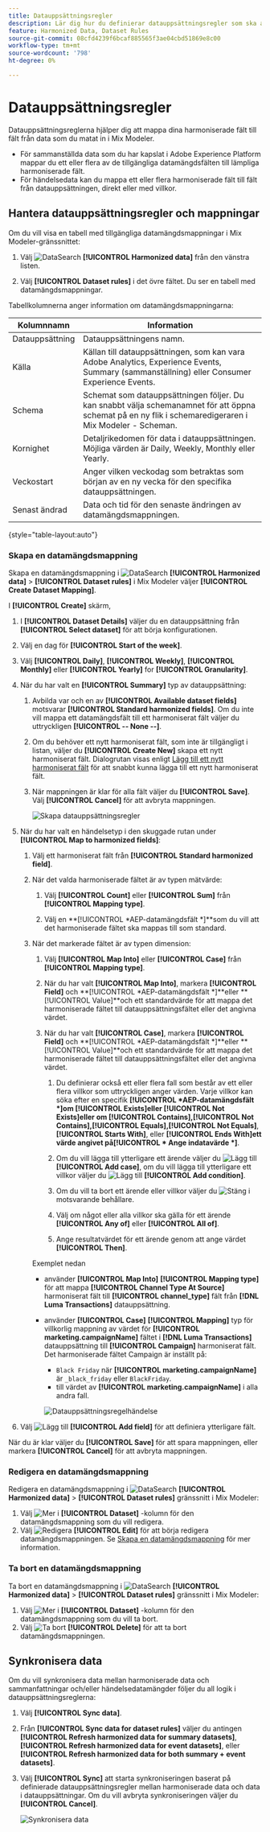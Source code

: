 ```yaml
---
title: Datauppsättningsregler
description: Lär dig hur du definierar datauppsättningsregler som ska användas som en del av att harmonisera data i Mix Modeler.
feature: Harmonized Data, Dataset Rules
source-git-commit: 08cfd4239f6bcaf885565f3ae04cbd51869e8c00
workflow-type: tm+mt
source-wordcount: '798'
ht-degree: 0%

---
```



# Datauppsättningsregler

Datauppsättningsreglerna hjälper dig att mappa dina harmoniserade fält till fält från data som du matat in i Mix Modeler.

* För sammanställda data som du har kapslat i Adobe Experience Platform mappar du ett eller flera av de tillgängliga datamängdsfälten till lämpliga harmoniserade fält.
* För händelsedata kan du mappa ett eller flera harmoniserade fält till fält från datauppsättningen, direkt eller med villkor.


## Hantera datauppsättningsregler och mappningar

Om du vill visa en tabell med tillgängliga datamängdsmappningar i Mix Modeler-gränssnittet:

1. Välj ![DataSearch](../assets/icons/DataCheck.svg) **[!UICONTROL Harmonized data]** från den vänstra listen.

1. Välj **[!UICONTROL Dataset rules]** i det övre fältet. Du ser en tabell med datamängdsmappningar.

Tabellkolumnerna anger information om datamängdsmappningarna:

| Kolumnnamn | Information |
| ---------------------- | ----------|
| Datauppsättning | Datauppsättningens namn. |
| Källa | Källan till datauppsättningen, som kan vara Adobe Analytics, Experience Events, Summary (sammanställning) eller Consumer Experience Events. |
| Schema | Schemat som datauppsättningen följer. Du kan snabbt välja schemanamnet för att öppna schemat på en ny flik i schemaredigeraren i Mix Modeler - Scheman. |
| Kornighet | Detaljrikedomen för data i datauppsättningen. Möjliga värden är Daily, Weekly, Monthly eller Yearly. |
| Veckostart | Anger vilken veckodag som betraktas som början av en ny vecka för den specifika datauppsättningen. |
| Senast ändrad | Data och tid för den senaste ändringen av datamängdsmappningen. |

{style="table-layout:auto"}

### Skapa en datamängdsmappning

Skapa en datamängdsmappning i ![DataSearch](../assets/icons/DataCheck.svg) **[!UICONTROL Harmonized data]** > **[!UICONTROL Dataset rules]** i Mix Modeler väljer **[!UICONTROL Create Dataset Mapping]**.

I **[!UICONTROL Create]** skärm,

1. I **[!UICONTROL Dataset Details]** väljer du en datauppsättning från **[!UICONTROL Select dataset]** för att börja konfigurationen.

1. Välj en dag för **[!UICONTROL Start of the week]**.

1. Välj **[!UICONTROL Daily]**, **[!UICONTROL Weekly]**, **[!UICONTROL Monthly]** eller **[!UICONTROL Yearly]** for **[!UICONTROL Granularity]**.

1. När du har valt en **[!UICONTROL Summary]** typ av datauppsättning:

   1. Avbilda var och en av **[!UICONTROL Available dataset fields]** motsvarar **[!UICONTROL Standard harmonized fields]**. Om du inte vill mappa ett datamängdsfält till ett harmoniserat fält väljer du uttryckligen **[!UICONTROL -- None --]**.

   1. Om du behöver ett nytt harmoniserat fält, som inte är tillgängligt i listan, väljer du **[!UICONTROL Create New]** skapa ett nytt harmoniserat fält. Dialogrutan visas enligt [Lägg till ett nytt harmoniserat fält](fields.md#add-a-harmonized-field) för att snabbt kunna lägga till ett nytt harmoniserat fält.

   1. När mappningen är klar för alla fält väljer du **[!UICONTROL Save]**. Välj **[!UICONTROL Cancel]** för att avbryta mappningen.

      ![Skapa datauppsättningsregler](../assets/dataset-create-summary.png)

1. När du har valt en händelsetyp i den skuggade rutan under **[!UICONTROL Map to harmonized fields]**:

   1. Välj ett harmoniserat fält från **[!UICONTROL Standard harmonized field]**.

   1. När det valda harmoniserade fältet är av typen mätvärde:

      1. Välj **[!UICONTROL Count]** eller **[!UICONTROL Sum]** från **[!UICONTROL Mapping type]**.

      1. Välj en **[!UICONTROL *AEP-datamängdsfält *]**som du vill att det harmoniserade fältet ska mappas till som standard.

   1. När det markerade fältet är av typen dimension:

      1. Välj **[!UICONTROL Map Into]** eller **[!UICONTROL Case]** från **[!UICONTROL Mapping type]**.

      1. När du har valt **[!UICONTROL Map Into]**, markera **[!UICONTROL Field]** och **[!UICONTROL *AEP-datamängdsfält *]**eller **[!UICONTROL Value]**och ett standardvärde för att mappa det harmoniserade fältet till datauppsättningsfältet eller det angivna värdet.

      1. När du har valt **[!UICONTROL Case]**, markera **[!UICONTROL Field]** och **[!UICONTROL *AEP-datamängdsfält *]**eller **[!UICONTROL Value]**och ett standardvärde för att mappa det harmoniserade fältet till datauppsättningsfältet eller det angivna värdet.

         1. Du definierar också ett eller flera fall som består av ett eller flera villkor som uttryckligen anger värden. Varje villkor kan söka efter en specifik **[!UICONTROL *AEP-datamängdsfält *]**om **[!UICONTROL Exists]**eller **[!UICONTROL Not Exists]**eller om **[!UICONTROL Contains]**,**[!UICONTROL Not Contains]**,**[!UICONTROL Equals]**,**[!UICONTROL Not Equals]**,**[!UICONTROL Starts With]**, eller **[!UICONTROL Ends With]**ett värde angivet på**[!UICONTROL * Ange indatavärde *]**.

         1. Om du vill lägga till ytterligare ett ärende väljer du ![Lägg till](../assets/icons/AddCircle.svg) **[!UICONTROL Add case]**, om du vill lägga till ytterligare ett villkor väljer du ![Lägg till](../assets/icons/AddCircle.svg) **[!UICONTROL Add condition]**.

         1. Om du vill ta bort ett ärende eller villkor väljer du ![Stäng](../assets/icons/Close.svg) i motsvarande behållare.

         1. Välj om något eller alla villkor ska gälla för ett ärende **[!UICONTROL Any of]** eller **[!UICONTROL All of]**.

         1. Ange resultatvärdet för ett ärende genom att ange värdet **[!UICONTROL Then]**.

      Exemplet nedan

      * använder **[!UICONTROL Map Into]** **[!UICONTROL Mapping type]** för att mappa **[!UICONTROL Channel Type At Source]** harmoniserat fält till **[!UICONTROL channel_type]** fält från **[!DNL Luma Transactions]** datauppsättning.

      * använder **[!UICONTROL Case]** **[!UICONTROL Mapping]** typ för villkorlig mappning av värdet för **[!UICONTROL marketing.campaignName]** fältet i **[!DNL Luma Transactions]** datauppsättning till **[!UICONTROL Campaign]** harmoniserat fält. Det harmoniserade fältet Campaign är inställt på:

         * `Black Friday` när **[!UICONTROL marketing.campaignName]** är `_black_friday` eller `BlackFriday`.
         * till värdet av **[!UICONTROL marketing.campaignName]** i alla andra fall.

        ![Datauppsättningsregelhändelse](../assets/dataset-create-event.png)

1. Välj ![Lägg till](../assets/icons/AddCircle.svg) **[!UICONTROL Add field]** för att definiera ytterligare fält.

När du är klar väljer du **[!UICONTROL Save]** för att spara mappningen, eller markera **[!UICONTROL Cancel]** för att avbryta mappningen.


### Redigera en datamängdsmappning

Redigera en datamängdsmappning i ![DataSearch](../assets/icons/DataCheck.svg) **[!UICONTROL Harmonized data]** > **[!UICONTROL Dataset rules]** gränssnitt i Mix Modeler:

1. Välj ![Mer](../assets/icons/More.svg) i **[!UICONTROL Dataset]** -kolumn för den datamängdsmappning som du vill redigera.
1. Välj ![Redigera](../assets/icons/Edit.svg) **[!UICONTROL Edit]** för att börja redigera datamängdsmappningen. Se [Skapa en datamängdsmappning](#create-a-dataset-mapping) för mer information.


### Ta bort en datamängdsmappning

Ta bort en datamängdsmappning i ![DataSearch](../assets/icons/DataCheck.svg) **[!UICONTROL Harmonized data]** > **[!UICONTROL Dataset rules]** gränssnitt i Mix Modeler:

1. Välj ![Mer](../assets/icons/More.svg) i **[!UICONTROL Dataset]** -kolumn för den datamängdsmappning som du vill ta bort.
1. Välj ![Ta bort](../assets/icons/Delete.svg) **[!UICONTROL Delete]** för att ta bort datamängdsmappningen.


## Synkronisera data

Om du vill synkronisera data mellan harmoniserade data och sammanfattningar och/eller händelsedatamängder följer du all logik i datauppsättningsreglerna:

1. Välj **[!UICONTROL Sync data]**.

1. Från **[!UICONTROL Sync data for dataset rules]** väljer du antingen **[!UICONTROL Refresh harmonized data for summary datasets]**, **[!UICONTROL Refresh harmonized data for event datasets]**, eller **[!UICONTROL Refresh harmonized data for both summary + event datasets]**.

1. Välj **[!UICONTROL Sync]** att starta synkroniseringen baserat på definierade datauppsättningsregler mellan harmoniserade data och data i datauppsättningar. Om du vill avbryta synkroniseringen väljer du **[!UICONTROL Cancel]**.

   ![Synkronisera data](../assets/sync-data.png)

